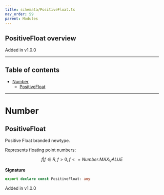 ```yaml
---
title: schemata/PositiveFloat.ts
nav_order: 59
parent: Modules
---
```


## PositiveFloat overview

Added in v1.0.0

---

<h2 class="text-delta">Table of contents</h2>

- [Number](#number)
  - [PositiveFloat](#positivefloat)

---

# Number

## PositiveFloat

Positive Float branded newtype.

Represents floating point numbers:

```math
 { f | f ∈ R, f > 0, f <= Number.MAX_VALUE }
```

**Signature**

```ts
export declare const PositiveFloat: any
```

Added in v1.0.0
